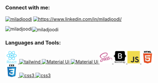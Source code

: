 
<h3 align="left">Connect with me:</h3>

<p align="left">
  <a href="mailto:winbeta.com@gmail.com" target="blank"
    ><img
      align="center"
      src="https://upload.wikimedia.org/wikipedia/commons/thumb/7/7e/Gmail_icon_%282020%29.svg/1280px-Gmail_icon_%282020%29.svg.png"
      alt="miladjoodi"
      height="27"
      width="34"
  /></a>
  <a href="https://twitter.com/milad_joodi" target="blank"
    ></a>
  <a
    href="https://linkedin.com/in/https://www.linkedin.com/in/miladjoodi/"
    target="blank"
    ><img
      align="center"
      src="https://raw.githubusercontent.com/rahuldkjain/github-profile-readme-generator/master/src/images/icons/Social/linked-in-alt.svg"
      alt="https://www.linkedin.com/in/miladjoodi/"
      height="30"
      width="40"
  /></a>
  

</p>

<p>
  <img
    align="left"
    src="https://github-readme-stats.vercel.app/api/top-langs?username=miladjoodi&show_icons=true&locale=en&layout=compact"
    alt="miladjoodi"
  />
</p>



<p>
  <img
    align="center"
    src="https://github-readme-streak-stats.herokuapp.com/?user=miladjoodi&"
    alt="miladjoodi"
  />
</p>

<h3 align="left">Languages and Tools:</h3>
<p align="left">




  <a href="https://reactjs.org/" target="_blank" rel="noreferrer">
    <img
      src="https://raw.githubusercontent.com/devicons/devicon/master/icons/react/react-original-wordmark.svg"
      alt="react"
      width="40"
      height="40"
    />
  </a>


  <a href="https://tailwindcss.com/" target="_blank" rel="noreferrer">
    <img
      src="https://www.vectorlogo.zone/logos/tailwindcss/tailwindcss-icon.svg"
      alt="tailwind"
      width="40"
      height="40"
    />
  </a>

  <a href="https://mui.com/" target="_blank" rel="noreferrer">
  <img
    src="https://mui.com/static/logo.png"
    alt="Material Ui"
    width="40"
    height="40"
  />
</a>

<a href="https://mdbootstrap.com/" target="_blank" rel="noreferrer" >
<img
  src="https://mdbcdn.b-cdn.net/img/logo/mdb-transaprent-noshadows.webp"
  alt="Material Ui"
  width="50"
  height="30"
/>
</a>

  <a href="https://sass-lang.com" target="_blank" rel="noreferrer">
    <img
      src="https://raw.githubusercontent.com/devicons/devicon/master/icons/sass/sass-original.svg"
      alt="sass"
      width="40"
      height="40"
    />
  </a>
  <a href="https://getbootstrap.com" target="_blank" rel="noreferrer">
    <img
      src="https://raw.githubusercontent.com/devicons/devicon/master/icons/bootstrap/bootstrap-plain-wordmark.svg"
      alt="bootstrap"
      width="40"
      height="40"
    />
  </a>
</a>

<a href="https://developer.mozilla.org/en-US/docs/Web/JavaScript" target="_blank" rel="noreferrer">
<img
  src="https://raw.githubusercontent.com/devicons/devicon/master/icons/javascript/javascript-original.svg"
  alt="javascript"
  width="40"
  height="40"
/>
</a>


<a href="https://www.w3.org/html/" target="_blank" rel="noreferrer">
  <img
    src="https://raw.githubusercontent.com/devicons/devicon/master/icons/html5/html5-original-wordmark.svg"
    alt="html5"
    width="40"
    height="40"
  />
</a>

  <a href="https://www.w3schools.com/css/" target="_blank" rel="noreferrer">
    <img
      src="https://raw.githubusercontent.com/devicons/devicon/master/icons/css3/css3-original-wordmark.svg"
      alt="css3"
      width="40"
      height="40"
    />
    </a>


  <a href="https://www.w3schools.com/css/" target="_blank" rel="noreferrer">
    <img
      src="https://upload.wikimedia.org/wikipedia/commons/thumb/3/33/Figma-logo.svg/400px-Figma-logo.svg.png"
      alt="css3"
      width="27"
      height="40"
    />
    </a>


  <a href="https://www.w3schools.com/css/" target="_blank" rel="noreferrer">
    <img
      src="https://encrypted-tbn0.gstatic.com/images?q=tbn:ANd9GcQZ4W-JdelQh2UzVHYYHtZ2La9spZt9u2pV3H2F1hgk8-pb7eu3SMBWqYBvKkCwDXZnh4A&usqp=CAU"
      alt="css3"
      width="65"
      height="45"
    />
    </a>



    


</p>
